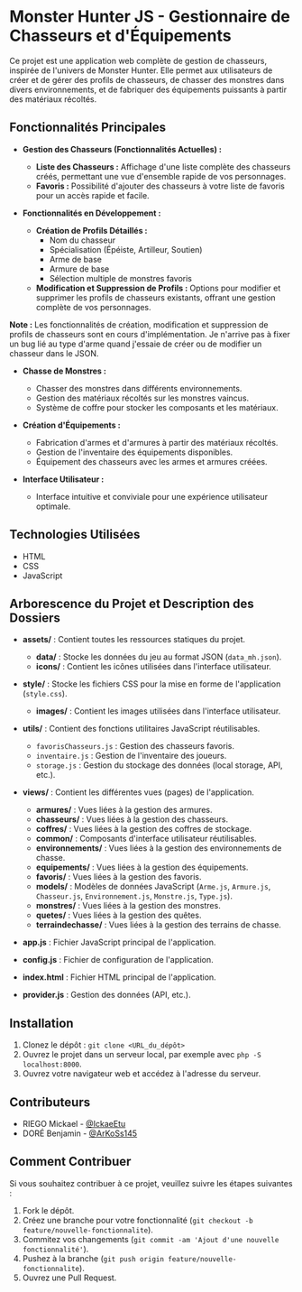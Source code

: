 # Monster Hunter JS - Gestionnaire de Chasseurs et d'Équipements

Ce projet est une application web complète de gestion de chasseurs, inspirée de l'univers de Monster Hunter. Elle permet aux utilisateurs de créer et de gérer des profils de chasseurs, de chasser des monstres dans divers environnements, et de fabriquer des équipements puissants à partir des matériaux récoltés.

## Fonctionnalités Principales

* **Gestion des Chasseurs (Fonctionnalités Actuelles) :**
    * **Liste des Chasseurs :** Affichage d'une liste complète des chasseurs créés, permettant une vue d'ensemble rapide de vos personnages.
    * **Favoris :** Possibilité d'ajouter des chasseurs à votre liste de favoris pour un accès rapide et facile.

* **Fonctionnalités en Développement :**
    * **Création de Profils Détaillés :**
        * Nom du chasseur
        * Spécialisation (Épéiste, Artilleur, Soutien)
        * Arme de base
        * Armure de base
        * Sélection multiple de monstres favoris
    * **Modification et Suppression de Profils :** Options pour modifier et supprimer les profils de chasseurs existants, offrant une gestion complète de vos personnages.

**Note :** Les fonctionnalités de création, modification et suppression de profils de chasseurs sont en cours d'implémentation. Je n'arrive pas à fixer un bug lié au type d'arme quand j'essaie de créer ou de modifier un chasseur dans le JSON.

* **Chasse de Monstres :**
    * Chasser des monstres dans différents environnements.
    * Gestion des matériaux récoltés sur les monstres vaincus.
    * Système de coffre pour stocker les composants et les matériaux.

* **Création d'Équipements :**
    * Fabrication d'armes et d'armures à partir des matériaux récoltés.
    * Gestion de l'inventaire des équipements disponibles.
    * Équipement des chasseurs avec les armes et armures créées.

* **Interface Utilisateur :**
    * Interface intuitive et conviviale pour une expérience utilisateur optimale.

## Technologies Utilisées

* HTML
* CSS
* JavaScript

## Arborescence du Projet et Description des Dossiers

* **assets/** : Contient toutes les ressources statiques du projet.
    * **data/** : Stocke les données du jeu au format JSON (`data_mh.json`).
    * **icons/** : Contient les icônes utilisées dans l'interface utilisateur.
* **style/** : Stocke les fichiers CSS pour la mise en forme de l'application (`style.css`).
    * **images/** : Contient les images utilisées dans l'interface utilisateur.

* **utils/** : Contient des fonctions utilitaires JavaScript réutilisables.
    * `favorisChasseurs.js` : Gestion des chasseurs favoris.
    * `inventaire.js` : Gestion de l'inventaire des joueurs.
    * `storage.js` : Gestion du stockage des données (local storage, API, etc.).

* **views/** : Contient les différentes vues (pages) de l'application.
    * **armures/** : Vues liées à la gestion des armures.
    * **chasseurs/** : Vues liées à la gestion des chasseurs.
    * **coffres/** : Vues liées à la gestion des coffres de stockage.
    * **common/** : Composants d'interface utilisateur réutilisables.
    * **environnements/** : Vues liées à la gestion des environnements de chasse.
    * **equipements/** : Vues liées à la gestion des équipements.
    * **favoris/** : Vues liées à la gestion des favoris.
    * **models/** : Modèles de données JavaScript (`Arme.js`, `Armure.js`, `Chasseur.js`, `Environnement.js`, `Monstre.js`, `Type.js`).
    * **monstres/** : Vues liées à la gestion des monstres.
    * **quetes/** : Vues liées à la gestion des quêtes.
    * **terraindechasse/** : Vues liées à la gestion des terrains de chasse.

* **app.js** : Fichier JavaScript principal de l'application.
* **config.js** : Fichier de configuration de l'application.
* **index.html** : Fichier HTML principal de l'application.
* **provider.js** : Gestion des données (API, etc.).

## Installation

1. Clonez le dépôt : `git clone <URL_du_dépôt>`
2. Ouvrez le projet dans un serveur local, par exemple avec `php -S localhost:8000`.
3. Ouvrez votre navigateur web et accédez à l'adresse du serveur.

## Contributeurs

* RIEGO Mickael - [@IckaeEtu](https://github.com/IckaeEtu)
* DORÉ Benjamin - [@ArKoSs145](https://github.com/ArKoSs145)

## Comment Contribuer

Si vous souhaitez contribuer à ce projet, veuillez suivre les étapes suivantes :

1. Fork le dépôt.
2. Créez une branche pour votre fonctionnalité (`git checkout -b feature/nouvelle-fonctionnalite`).
3. Commitez vos changements (`git commit -am 'Ajout d'une nouvelle fonctionnalité'`).
4. Pushez à la branche (`git push origin feature/nouvelle-fonctionnalite`).
5. Ouvrez une Pull Request.